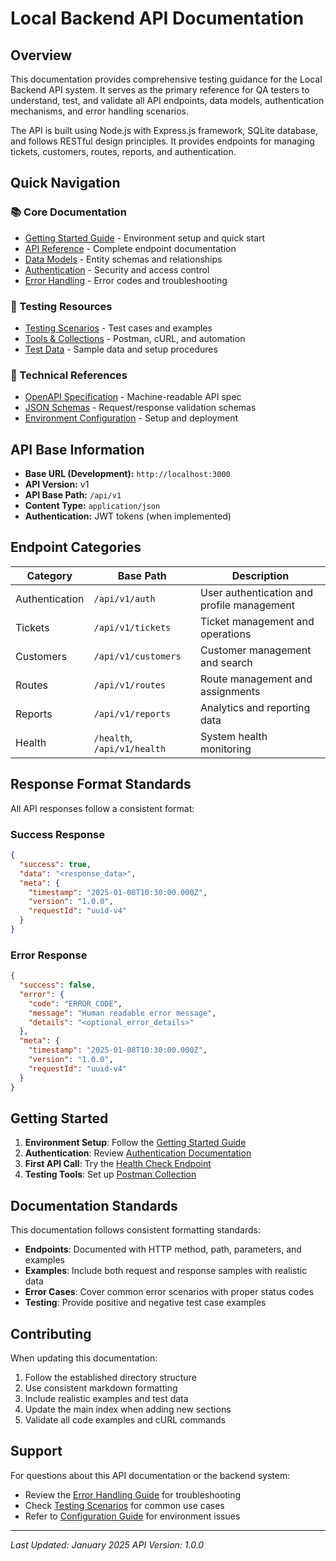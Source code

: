 # Local Backend API Documentation

## Overview

This documentation provides comprehensive testing guidance for the Local Backend API system. It serves as the primary reference for QA testers to understand, test, and validate all API endpoints, data models, authentication mechanisms, and error handling scenarios.

The API is built using Node.js with Express.js framework, SQLite database, and follows RESTful design principles. It provides endpoints for managing tickets, customers, routes, reports, and authentication.

## Quick Navigation

### 📚 Core Documentation
- [Getting Started Guide](./getting-started/README.md) - Environment setup and quick start
- [API Reference](./endpoints/README.md) - Complete endpoint documentation
- [Data Models](./models/README.md) - Entity schemas and relationships
- [Authentication](./authentication/README.md) - Security and access control
- [Error Handling](./errors/README.md) - Error codes and troubleshooting

### 🧪 Testing Resources
- [Testing Scenarios](./testing/README.md) - Test cases and examples
- [Tools & Collections](./tools/README.md) - Postman, cURL, and automation
- [Test Data](./testing/test-data.md) - Sample data and setup procedures

### 🔧 Technical References
- [OpenAPI Specification](./schemas/openapi.yaml) - Machine-readable API spec
- [JSON Schemas](./schemas/README.md) - Request/response validation schemas
- [Environment Configuration](./configuration/README.md) - Setup and deployment

## API Base Information

- **Base URL (Development):** `http://localhost:3000`
- **API Version:** v1
- **API Base Path:** `/api/v1`
- **Content Type:** `application/json`
- **Authentication:** JWT tokens (when implemented)

## Endpoint Categories

| Category | Base Path | Description |
|----------|-----------|-------------|
| Authentication | `/api/v1/auth` | User authentication and profile management |
| Tickets | `/api/v1/tickets` | Ticket management and operations |
| Customers | `/api/v1/customers` | Customer management and search |
| Routes | `/api/v1/routes` | Route management and assignments |
| Reports | `/api/v1/reports` | Analytics and reporting data |
| Health | `/health`, `/api/v1/health` | System health monitoring |

## Response Format Standards

All API responses follow a consistent format:

### Success Response
```json
{
  "success": true,
  "data": "<response_data>",
  "meta": {
    "timestamp": "2025-01-08T10:30:00.000Z",
    "version": "1.0.0",
    "requestId": "uuid-v4"
  }
}
```

### Error Response
```json
{
  "success": false,
  "error": {
    "code": "ERROR_CODE",
    "message": "Human readable error message",
    "details": "<optional_error_details>"
  },
  "meta": {
    "timestamp": "2025-01-08T10:30:00.000Z",
    "version": "1.0.0",
    "requestId": "uuid-v4"
  }
}
```

## Getting Started

1. **Environment Setup**: Follow the [Getting Started Guide](./getting-started/README.md)
2. **Authentication**: Review [Authentication Documentation](./authentication/README.md)
3. **First API Call**: Try the [Health Check Endpoint](./endpoints/health.md)
4. **Testing Tools**: Set up [Postman Collection](./tools/postman.md)

## Documentation Standards

This documentation follows consistent formatting standards:

- **Endpoints**: Documented with HTTP method, path, parameters, and examples
- **Examples**: Include both request and response samples with realistic data
- **Error Cases**: Cover common error scenarios with proper status codes
- **Testing**: Provide positive and negative test case examples

## Contributing

When updating this documentation:

1. Follow the established directory structure
2. Use consistent markdown formatting
3. Include realistic examples and test data
4. Update the main index when adding new sections
5. Validate all code examples and cURL commands

## Support

For questions about this API documentation or the backend system:

- Review the [Error Handling Guide](./errors/README.md) for troubleshooting
- Check [Testing Scenarios](./testing/README.md) for common use cases
- Refer to [Configuration Guide](./configuration/README.md) for environment issues

---

*Last Updated: January 2025*
*API Version: 1.0.0*